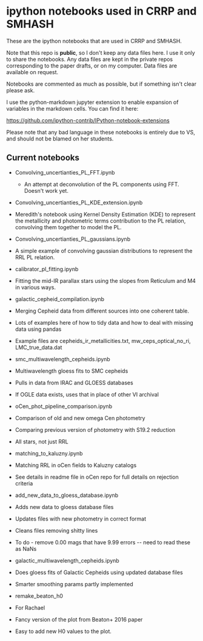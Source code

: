 ipython notebooks used in CRRP and SMHASH
==========================================

These are the ipython notebooks that are used in CRRP and SMHASH.

Note that this repo is **public**, so I don't keep any data files here. I use it only to share the notebooks. Any data files are kept in the private repos corresponding to the paper drafts, or on my computer. Data files are available on request.

Notebooks are commented as much as possible, but if something isn't clear please ask.

I use the python-markdown jupyter extension to enable expansion of variables in the markdown cells. You can find it here:

https://github.com/ipython-contrib/IPython-notebook-extensions

Please note that any bad language in these notebooks is entirely due to VS, and should not be blamed on her students.

Current notebooks
-----------------

* Convolving_uncertianties_PL_FFT.ipynb 
  *  An attempt at deconvolution of the PL components using FFT. Doesn't work yet.

*  Convolving_uncertianties_PL_KDE_extension.ipynb
  *  Meredith's notebook using Kernel Density Estimation (KDE) to represent the metallicity and photometric terms contribution to the PL relation, convolving them together to model the PL.

*  Convolving_uncertianties_PL_gaussians.ipynb
  *  A simple example of convolving gaussian distributions to represent the RRL PL relation.

*  calibrator_pl_fitting.ipynb
  * Fitting the mid-IR parallax stars using the slopes from Reticulum and M4 in various ways.  

* galactic_cepheid_compilation.ipynb
 * Merging Cepheid data from different sources into one coherent table.
 * Lots of examples here of how to tidy data and how to deal with missing data using pandas
 * Example files are cepheids_ir_metallicities.txt, mw_ceps_optical_no_ri, LMC_true_data.dat
 
* smc_multiwavelength_cepheids.ipynb
 * Multiwavelength gloess fits to SMC cepheids
 * Pulls in data from IRAC and GLOESS databases
 * If OGLE data exists, uses that in place of other VI archival
 
* oCen_phot_pipeline_comparison.ipynb
 * Comparison of old and new omega Cen photometry
 * Comparing previous version of photometry with S19.2 reduction
 * All stars, not just RRL

* matching_to_kaluzny.ipynb
 * Matching RRL in oCen fields to Kaluzny catalogs
 * See details in readme file in oCen repo for full details on rejection criteria

* add_new_data_to_gloess_database.ipynb
 * Adds new data to gloess database files
 * Updates files with new photometry in correct format
 * Cleans files removing shitty lines 
 * To do - remove 0.00 mags that have 9.99 errors -- need to read these as NaNs

* galactic_multiwavelength_cepheids.ipynb
 * Does gloess fits of Galactic Cepheids using updated database files
 * Smarter smoothing params partly implemented
 
 * remake_beaton_h0
  * For Rachael
  * Fancy version of the plot from Beaton+ 2016 paper 
  * Easy to add new H0 values to the plot.




